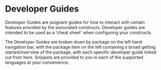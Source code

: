 # Developer Guides

Developer Guides are poignant guides for how to interact with certain features provided by the associated constructs. Developer guides are intended to be used as a 'cheat sheet' when configuring your constructs.

The Developer Guides are broken down by package on the left hand navigation bar, with the package item on the left containing a broad getting started/overview of the package, with each specific developer guide linked out from here. Snippets are provided to you in each of the supported languages at your convenience.
